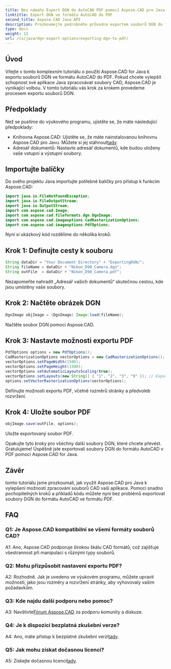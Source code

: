 ```yaml
---
title: Bez námahy Export DGN do AutoCAD PDF pomocí Aspose.CAD pro Java
linktitle: Export DGN ve formátu AutoCAD do PDF
second_title: Aspose.CAD Java API
description: Prozkoumejte podrobného průvodce exportem souborů DGN do formátu AutoCAD ve formátu PDF pomocí Aspose.CAD for Java. Zvyšte bez námahy možnosti zpracování CAD vaší aplikace Java.
type: docs
weight: 12
url: /cs/java/dgn-export-options/exporting-dgn-to-pdf/
---
```

## Úvod

Vítejte v tomto komplexním tutoriálu o použití Aspose.CAD for Java k exportu souborů DGN ve formátu AutoCAD do PDF. Pokud chcete vylepšit schopnost své aplikace Java zpracovávat soubory CAD, Aspose.CAD je vynikající volbou. V tomto tutoriálu vás krok za krokem provedeme procesem exportu souborů DGN.


## Předpoklady
Než se pustíme do výukového programu, ujistěte se, že máte následující předpoklady:
-  Knihovna Aspose.CAD: Ujistěte se, že máte nainstalovanou knihovnu Aspose.CAD pro Javu. Můžete si jej stáhnout[tady](https://releases.aspose.com/cad/java/).
- Adresář dokumentů: Nastavte adresář dokumentů, kde budou uloženy vaše vstupní a výstupní soubory.

## Importujte balíčky

Do svého projektu Java importujte potřebné balíčky pro přístup k funkcím Aspose.CAD:

```java
import java.io.FileNotFoundException;
import java.io.FileOutputStream;
import java.io.OutputStream;
import com.aspose.cad.Image;
import com.aspose.cad.fileformats.dgn.DgnImage;
import com.aspose.cad.imageoptions.CadRasterizationOptions;
import com.aspose.cad.imageoptions.PdfOptions;
```

Nyní si ukázkový kód rozdělíme do několika kroků:

## Krok 1: Definujte cesty k souboru

```java
String dataDir = "Your Document Directory" + "ExportingDGN/";
String fileName = dataDir + "Nikon_D90_Camera.dgn";
String outFile  = dataDir + "Nikon_D90_Camera.pdf";
```

Nezapomeňte nahradit „Adresář vašich dokumentů“ skutečnou cestou, kde jsou umístěny vaše soubory.

## Krok 2: Načtěte obrázek DGN

```java
DgnImage objImage = (DgnImage) Image.load(fileName);
```

Načtěte soubor DGN pomocí Aspose.CAD.

## Krok 3: Nastavte možnosti exportu PDF

```java
PdfOptions options = new PdfOptions();
CadRasterizationOptions vectorOptions = new CadRasterizationOptions();
vectorOptions.setPageWidth(1500);
vectorOptions.setPageHeight(1500);
vectorOptions.setAutomaticLayoutsScaling(true);
vectorOptions.setLayouts(new String[] { "1", "2", "3", "9" }); // Export konkrétních pohledů
options.setVectorRasterizationOptions(vectorOptions);
```

Definujte možnosti exportu PDF, včetně rozměrů stránky a předvoleb rozvržení.

## Krok 4: Uložte soubor PDF

```java
objImage.save(outFile, options);
```

Uložte exportovaný soubor PDF.

Opakujte tyto kroky pro všechny další soubory DGN, které chcete převést. Gratulujeme! Úspěšně jste exportovali soubory DGN do formátu AutoCAD v PDF pomocí Aspose.CAD for Java.

## Závěr

tomto tutoriálu jsme prozkoumali, jak využít Aspose.CAD pro Java k vylepšení možností zpracování souborů CAD vaší aplikace. Pomocí snadno pochopitelných kroků a příkladů kódu můžete nyní bez problémů exportovat soubory DGN do formátu AutoCAD ve formátu PDF.

## FAQ

### Q1: Je Aspose.CAD kompatibilní se všemi formáty souborů CAD?

A1: Ano, Aspose.CAD podporuje širokou škálu CAD formátů, což zajišťuje všestrannost při manipulaci s různými typy souborů.

### Q2: Mohu přizpůsobit nastavení exportu PDF?

A2: Rozhodně. Jak je uvedeno ve výukovém programu, můžete upravit možnosti, jako jsou rozměry a rozvržení stránky, aby vyhovovaly vašim požadavkům.

### Q3: Kde najdu další podporu nebo pomoc?

 A3: Navštivte[Fórum Aspose.CAD](https://forum.aspose.com/c/cad/19) za podporu komunity a diskuze.

### Q4: Je k dispozici bezplatná zkušební verze?

 A4: Ano, máte přístup k bezplatné zkušební verzi[tady](https://releases.aspose.com/).

### Q5: Jak mohu získat dočasnou licenci?

 A5: Získejte dočasnou licenci[tady](https://purchase.aspose.com/temporary-license/).